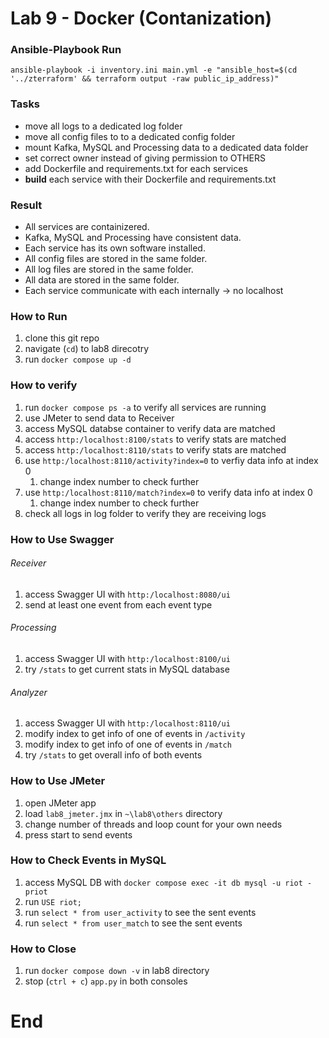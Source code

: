 # Lab 9 - Docker (Contanization)
### Ansible-Playbook Run
```
ansible-playbook -i inventory.ini main.yml -e "ansible_host=$(cd '../zterraform' && terraform output -raw public_ip_address)"
```

### Tasks
- move all logs to a dedicated log folder
- move all config files to to a dedicated config folder
- mount Kafka, MySQL and Processing data to a dedicated data folder
- set correct owner instead of giving permission to OTHERS 
- add Dockerfile and requirements.txt for each services
- **build** each service with their Dockerfile and requirements.txt

### Result
- All services are containizered. 
- Kafka, MySQL and Processing have consistent data.
- Each service has its own software installed.
- All config files are stored in the same folder.
- All log files are stored in the same folder.
- All data are stored in the same folder.
- Each service communicate with each internally → no localhost

### How to Run
1. clone this git repo
2. navigate (`cd`) to lab8 direcotry 
3. run `docker compose up -d`

### How to verify
1. run `docker compose ps -a` to verify all services are running
2. use JMeter to send data to Receiver
3. access MySQL databse container to verify data are matched
4. access `http:/localhost:8100/stats` to verify stats are matched
5. access `http:/localhost:8110/stats` to verify stats are matched
6. use `http:/localhost:8110/activity?index=0` to verfiy data info at index 0
   1. change index number to check further
7. use `http:/localhost:8110/match?index=0` to verify data info at index 0
   1. change index number to check further
8. check all logs in log folder to verify they are receiving logs

### How to Use Swagger
###### Receiver
1. access Swagger UI with `http:/localhost:8080/ui`
2. send at least one event from each event type
###### Processing
1. access Swagger UI with `http:/localhost:8100/ui`
2. try `/stats` to get current stats in MySQL database
###### Analyzer
1. access Swagger UI with `http:/localhost:8110/ui`
2. modify index to get info of one of events in `/activity`
3. modify index to get info of one of events in `/match`
4. try `/stats` to get overall info of both events

### How to Use JMeter
1. open JMeter app
2. load `lab8_jmeter.jmx` in `~\lab8\others` directory
3. change number of threads and loop count for your own needs
4. press start to send events

### How to Check Events in MySQL
1. access MySQL DB with `docker compose exec -it db mysql -u riot -priot`
2. run `USE riot;`
3. run `select * from user_activity` to see the sent events
4. run `select * from user_match` to see the sent events

### How to Close
1. run `docker compose down -v` in lab8 directory
2. stop (`ctrl + c`) `app.py` in both consoles

# End